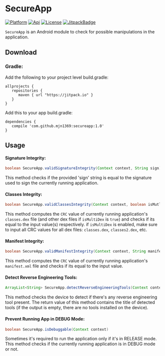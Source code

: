 [ProjectGithubUrl]:     https://github.com/mjn1369/secureapp
[PlatformBadge]:  https://img.shields.io/badge/Platform-Android-blue.svg
[ApiBadge]:       https://img.shields.io/badge/API-10%2B-blue.svg
[ProjectLicenceUrl]:    http://www.apache.org/licenses/LICENSE-2.0
[LicenseBadge]:   https://img.shields.io/badge/License-Apache_v2.0-blue.svg
[JitpackBadge]:   https://jitpack.io/v/mjn1369/secureapp.svg
[JitpackUrl]:    https://jitpack.io/#mjn1369/secureapp
# SecureApp
[![Platform][PlatformBadge]][ProjectGithubUrl]
[![Api][ApiBadge]][ProjectGithubUrl]
[![License][LicenseBadge]][ProjectLicenceUrl]
[![JitpackBadge]][JitpackUrl]

```SecureApp``` is an Android module to check for possible manipulations in the application.
## Download
### Gradle:
Add the following to your project level build.gradle:

```
allprojects {
   repositories {
      maven { url "https://jitpack.io" }
   }
}
```

Add this to your app build.gradle:

```
dependencies {
   compile 'com.github.mjn1369:secureapp:1.0'
}
```

## Usage
#### Signature Integrity:
```java
boolean SecureApp.validSignatureIntegrity(Context context, String sign)
```
This method checks if the provided 'sign' string is equal to the signature used to sign the currently running application.

#### Classes Integrity:
```java
boolean SecureApp.validClassesIntegrity(Context context, boolean isMutliDex, String... classesCrc)
```
This method computes the ```CRC``` value of currently running application's ```classes.dex``` file (and other dex files if ```isMultiDex``` is ```true```) and checks if its equal to the input value(s) respectively. if ```isMultiDex``` is enabled, make sure to input all CRC values for all dex files: ```classes.dex```, ```classes2.dex```, etc.

#### Manifest Integrity:
```java
boolean SecureApp.validManifestIntegrity(Context context, String manifestCrc)
```
This method computes the ```CRC``` value of currently running application's ```manifest.xml``` file and checks if its equal to the input value.

#### Detect Reverse Engineering Tools:
```java
ArrayList<String> SecureApp.detectReverseEngineeringTools(Context context)
```
This method checks the device to detect if there's any reverse engineering tool present. The return value of this method contains the title of detected tools (if the output is empty, there are no tools installed on the device).

#### Prevent Running App in DEBUG Mode:
```java
boolean SecureApp.isDebuggable(Context context)
```
Sometimes it's required to run the application only if it's in RELEASE mode. This method checks if the currently running application is in DEBUG mode or not. 
